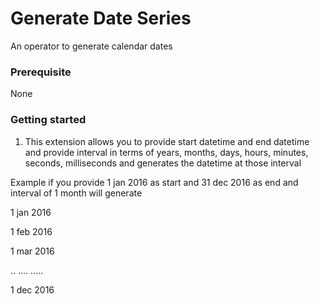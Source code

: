 Generate Date Series
=============================

An operator to generate calendar dates 

### Prerequisite
None

### Getting started
1. This extension allows you to provide start datetime and end datetime and provide interval in terms of years, months, days, hours, minutes, seconds, milliseconds and generates the datetime at those interval

Example if you provide 1 jan 2016 as  start and 31 dec 2016 as end and interval of 1 month will generate 

1 jan 2016

1 feb 2016

1 mar 2016

..
....
.....

1 dec 2016


